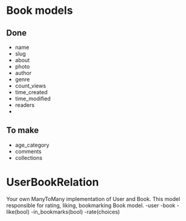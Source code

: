 # Book models
## Done
- name
- slug
- about
- photo
- author
- genre
- count_views
- time_created
- time_modified
- readers
-

## To make
- age_category
- comments
- collections


# UserBookRelation
Your own ManyToMany implementation of User and Book. This model responsible for rating, liking, bookmarking Book model.
-user
-book
-like(bool)
-in_bookmarks(bool)
-rate(choices)
